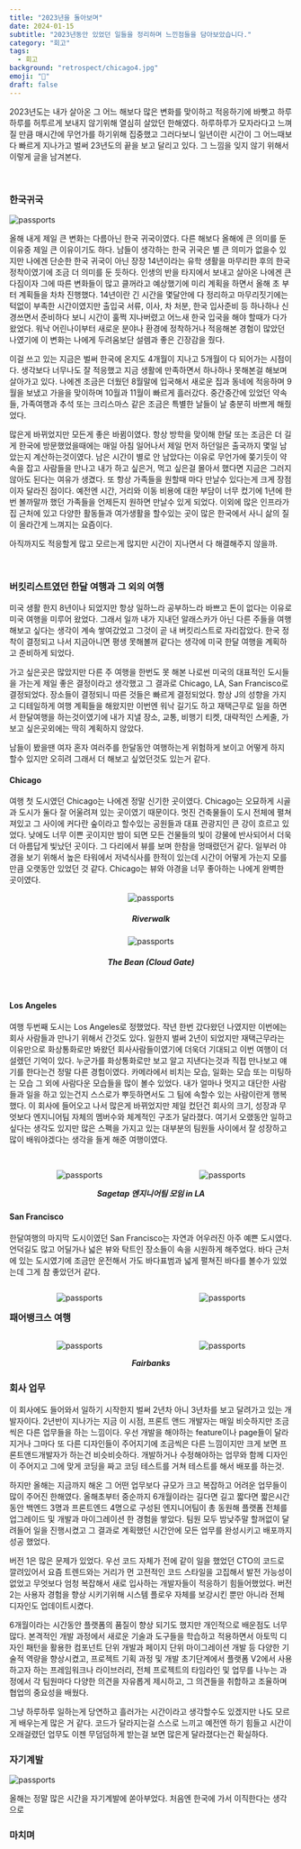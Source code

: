```yaml
---
title: "2023년을 돌아보며"
date: 2024-01-15
subtitle: "2023년동안 있었던 일들을 정리하며 느낀점들을 담아보았습니다."
category: "회고"
tags:
  - 회고
background: "retrospect/chicago4.jpg"
emoji: "💭"
draft: false
---
```


2023년도는 내가 살아온 그 어느 해보다 많은 변화를 맞이하고 적응하기에 바빳고 하루하루를 허투르게 보내지 않기위해 열심히 살았던 한해였다. 하루하루가 모자라다고 느껴질 만큼 매시간에 무언가를 하기위해 집중했고 그러다보니 일년이란 시간이 그 어느때보다 빠르게 지나가고 벌써 23년도의 끝을 보고 달리고 있다. 그 느낌을 잊지 않기 위해서 이렇게 글을 남겨본다.

</br>

### **한국귀국**

<div style="width:100%; margin:auto;">

![passports](../../assets/images/retrospect/passports.jpg)

</div>

올해 내게 제일 큰 변화는 다름아닌 한국 귀국이였다. 다른 해보다 올해에 큰 의미를 둔 이유중 제일 큰 이유이기도 하다. 남들이 생각하는 한국 귀국은 별 큰 의미가 없을수 있지만 나에겐 단순한 한국 귀국이 아닌 장장 14년이라는 유학 생활을 마무리한 후의 한국 정착이였기에 조금 더 의미를 둔 듯하다. 인생의 반을 타지에서 보내고 살아온 나에겐 큰 다짐이자 그에 따른 변화들이 많고 클꺼라고 예상했기에 미리 계획을 하면서 올해 초 부터 계획들을 차차 진행했다. 14년이란 긴 시간을 몇달안에 다 정리하고 마무리짓기에는 턱없이 부족한 시간이였지만 출입국 서류, 이사, 차 처분, 한국 입사준비 등 하나하나 신경쓰면서 준비하다 보니 시간이 훌쩍 지나버렸고 어느새 한국 입국을 해야 할때가 다가왔었다. 워낙 어린나이부터 새로운 분야나 환경에 정착하거나 적응해본 경험이 많았던 나였기에 이 변화는 나에게 두려움보단 설렘과 좋은 긴장감을 줬다.

이걸 쓰고 있는 지금은 벌써 한국에 온지도 4개월이 지나고 5개월이 다 되어가는 시점이다. 생각보다 너무나도 잘 적응했고 지금 생활에 만족하면서 하나하나 못해본걸 해보며 살아가고 있다. 나에겐 조금은 더웠던 8월말에 입국해서 새로운 집과 동네에 적응하며 9월을 보냈고 가을을 맞이하며 10월과 11월이 빠르게 흘러갔다. 중간중간에 있었던 약속들, 가족여행과 추석 또는 크리스마스 같은 조금은 특별한 날들이 날 충분히 바쁘게 해줬었다.

많은게 바뀌었지만 모든게 좋은 바뀜이였다. 항상 방학을 맞이해 한달 또는 조금은 더 길게 한국에 방문했었을때에는 매일 아침 일어나서 제일 먼저 하던일은 출국까지 몇일 남았는지 계산하는것이였다. 남은 시간이 별로 안 남았다는 이유로 무언가에 쫒기듯이 약속을 잡고 사람들을 만나고 내가 하고 싶은거, 먹고 싶은걸 몰아서 했다면 지금은 그러지 않아도 된다는 여유가 생겼다. 또 항상 가족들을 원할때 마다 만날수 있다는게 크게 장점이자 달라진 점이다. 예전엔 시간, 거리와 이동 비용에 대한 부담이 너무 컸기에 1년에 한번 볼까말까 했던 가족들을 언제든지 원하면 만날수 있게 되었다. 이외에 많은 인프라가 집 근처에 있고 다양한 활동들과 여가생활을 할수있는 곳이 많은 한국에서 사니 삶의 질이 올라간게 느껴지는 요즘이다.

아직까지도 적응할게 많고 모르는게 많지만 시간이 지나면서 다 해결해주지 않을까.

</br>

### **버킷리스트였던 한달 여행과 그 외의 여행**

미국 생활 한지 8년이나 되었지만 항상 일하느라 공부하느라 바쁘고 돈이 없다는 이유로 미국 여행을 미루어 왔었다. 그래서 일까 내가 지내던 알래스카가 아닌 다른 주들을 여행해보고 싶다는 생각이 계속 쌓여갔었고 그것이 곧 내 버킷리스트로 자리잡았다. 한국 정착이 결정되고 나서 지금아니면 평생 못해볼꺼 같다는 생각에 미국 한달 여행을 계획하고 준비하게 되었다.

가고 싶은곳은 많았지만 다른 주 여행을 한번도 못 해본 나로썬 미국의 대표적인 도시들을 가는게 제일 좋은 결정이라고 생각했고 그 결과로 Chicago, LA, San Francisco로 결정되었다. 장소들이 결정되니 따른 것들은 빠르게 결정되었다. 항상 J의 성향을 가지고 디테일하게 여행 계획들을 해왔지만 이번엔 워낙 길기도 하고 재택근무로 일을 하면서 한달여행을 하는것이였기에 내가 지낼 장소, 교통, 비행기 티켓, 대략적인 스케줄, 가보고 싶은곳외에는 딱히 계획하지 않았다.

남들이 봤을땐 여자 혼자 여러주를 한달동안 여행하는게 위험하게 보이고 어떻게 하지 할수 있지만 오히려 그래서 더 해보고 싶었던것도 있는거 같다.

#### Chicago

여행 첫 도시였던 Chicago는 나에겐 정말 신기한 곳이였다. Chicago는 오묘하게 시골과 도시가 둘다 잘 어울려져 있는 곳이였기 때문이다. 멋진 건축물들이 도시 전체에 펼쳐져있고 그 사이에 커다란 숲이라고 할수있는 공원들과 대표 관광지인 큰 강이 흐르고 있었다. 낮에도 너무 이쁜 곳이지만 밤이 되면 모든 건물들의 빛이 강물에 반사되어서 더욱더 아름답게 빛났던 곳이다. 그 다리에서 뷰를 보며 한참을 멍때렸던거 같다. 일부러 야경을 보기 위해서 높은 타워에서 저녁식사를 한적이 있는데 시간이 어떻게 가는지 모를만큼 오랫동안 있었던 것 같다. Chicago는 뷰와 야경을 너무 좋아하는 나에게 완벽한 곳이였다.

<div style="width:100%; margin:auto; text-align:center;">

![passports](../../assets/images/retrospect/chicago2.jpg)

##### Riverwalk

</div>

<div style="width:100%; margin:auto; text-align:center;">

![passports](../../assets/images/retrospect/chicago1.jpg)

##### The Bean (Cloud Gate)

</div>

</br>

#### Los Angeles

여행 두번째 도시는 Los Angeles로 정했었다. 작년 한번 갔다왔던 나였지만 이번에는 회사 사람들과 만나기 위해서 간것도 있다. 일한지 벌써 2년이 되었지만 재택근무라는 이유만으로 화상통화로만 봐왔던 회사사람들이였기에 더욱더 기대되고 이번 여행이 더 설렜던 기억이 있다.
누군가를 화상통화로만 보고 알고 지낸다는것과 직접 만나보고 얘기를 한다는건 정말 다른 경험이였다. 카메라에서 비치는 모습, 일화는 모습 또는 미팅하는 모습 그 외에 사람다운 모습들을 많이 볼수 있었다. 
내가 얼마나 멋지고 대단한 사람들과 일을 하고 있는건지 스스로가 뿌듯하면서도 그 팀에 속할수 있는 사람이란게 행복했다. 이 회사에 들어오고 나서 많은게 바뀌었지만 제일 컸던건 회사의 크기, 성장과 무엇보다 엔지니어팀 자체의 멤버수와 체계적인 구조가 달라졌다. 
여기서 오랬동안 일하고 싶다는 생각도 있지만 많은 스펙을 가지고 있는 대부분의 팀원들 사이에서 잘 성장하고 많이 배워야겠다는 생각을 들게 해준 여행이였다. 

</br>

<div style="float:left; width:100%; margin:auto; text-align:center;">

<div style="width:49.5%; float:left;">

![passports](../../assets/images/retrospect/la1.jpg)

</div>
<div style="width:49.5%; float:right">

![passports](../../assets/images/retrospect/la2.jpg)

</div>

##### Sagetap 엔지니어팀 모임 in LA

</div>

</br>

#### San Francisco

한달여행의 마지막 도시이였던 San Francisco는 자연과 어우러진 아주 예쁜 도시였다. 언덕길도 많고 어딜가나 넓은 뷰와 탁트인 장소들이 속을 시원하게 해주었다. 바다 근처에 있는 도시였기에 조금만 운전해서 가도 바다표범과 넓게 펼쳐진 바다를 볼수가 있었는데 그게 참 좋았던거 같다. 


<div style="float:left; width:100%; margin:auto; text-align:center;">

<div style="width:49.5%; float:left;">

![passports](../../assets/images/retrospect/sf2.jpg)

</div>

<div style="width:49.5%; float: right">

![passports](../../assets/images/retrospect/sf3.jpg)

</div>

</div>

</br>

### **패어뱅크스 여행**

<div style="float:left; width:100%; margin:auto; text-align:center;">

<div style="width:49.5%; float:left;">

![passports](../../assets/images/retrospect/fairbanks2.jpg)

</div>

<div style="width:49.5%; float:right;">

![passports](../../assets/images/retrospect/fairbanks3.jpg)

</div>

##### Fairbanks

</div>

</br>

### **회사 업무**

이 회사에도 들어와서 일하기 시작한지 벌써 2년차 아니 3년차를 보고 달려가고 있는 개발자이다. 2년반이 지나가는 지금 이 시점, 프론트 앤드 개발자는 매일 비슷하지만 조금씩은 다른 업무들을 하는 느낌이다. 우선 개발을 해야하는 feature이나 page들이 달라지거나 그마다 또 다른 디자인들이 주어지기에 조금씩은 다른 느낌이지만 크게 보면 프론트앤드개발자가 하는건 비슷비슷하다. 개발하거나 수정해야하는 업무와 함께 디자인이 주어지고 그에 맞게 코딩을 짜고 코딩 테스트를 거쳐 테스트를 해서 배포를 하는것.

하지만 올해는 지금까지 해온 그 어떤 업무보다 규모가 크고 복잡하고 어려운 업무들이 많이 주어진 한해였다. 올해초부터 중순까지 6개월이라는 길다면 길고 짧다면 짧은시간동안 백엔드 3명과 프론트엔드 4명으로 구성된 엔지니어팀이 총 동원해 플랫폼 전체를 업그레이드 및 개발과 마이그레이션 한 경험을 쌓았다. 팀원 모두 밤낮주말 할꺼없이 달려들어 일을 진행시켰고 그 결과로 계획했던 시간안에 모든 업무를 완성시키고 배포까지 성공 했었다.

버전 1은 많은 문제가 있었다. 우선 코드 자체가 전에 같이 일을 했었던 CTO의 코드로 깔려있어서 요즘 트렌드와는 거리가 먼 고전적인 코드 스타일을 고집해서 발전 가능성이 없었고 무엇보다 엄청 복잡해서 새로 입사하는 개발자들이 적응하기 힘들어했었다. 버전 2는 사용자 경험을 향상 시키기위해 시스템 플로우 자체를 보강시킨 뿐만 아니라 전체 디자인도 업데이트시켰다.

6개월이라는 시간동안 플랫폼의 품질이 향상 되기도 했지만 개인적으로 배운점도 너무 많다. 본격적인 개발 과정에서 새로운 기술과 도구들을 학습하고 적용하면서 아토믹 디자인 패턴을 활용한 컴포넌트 단위 개발과 페이지 단위 마이그레이션 개발 등 다양한 기술적 역량을 향상시켰고, 프로젝트 기획 과정 및 개발 초기단계에서 플랫폼 V2에서 사용하고자 하는 프레임워크나 라이브러리, 전체 프로젝트의 타임라인 및 업무를 나누는 과정에서 각 팀원마다 다양한 의견을 자유롭게 제시하고, 그 의견들을 취합하고 조율하며 협업의 중요성을 배웠다.

그냥 하루하루 일하는게 당연하고 흘러가는 시간이라고 생각할수도 있겠지만 나도 모르게 배우는게 많은 거 같다. 코드가 달라지는걸 스스로 느끼고 예전엔 하기 힘들고 시간이 오래걸렸던 업무도 이젠 무덤덤하게 받는걸 보면 많은게 달라졌다는건 확실하다.

### **자기계발**

<div style="width:100%; margin:auto;">

![passports](../../assets/images/retrospect/workingDesk.jpg)

올해는 정말 많은 시간을 자기계발에 쏟아부었다. 처음엔 한국에 가서 이직한다는 생각으로

</div>

### **마치며**

